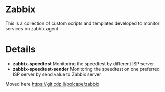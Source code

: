 # Zabbix 

This is a collection of custom scripts and templates developed to monitor services on zabbix agent

# Details

- __zabbix-speedtest__ Monitoring the speedtest by different ISP server
- __zabbix-speedtest-sender__ Monitoring the speedtest on one preferred ISP server by send value to Zabbix server

Moved here https://git.cdp.li/polcape/zabbix
